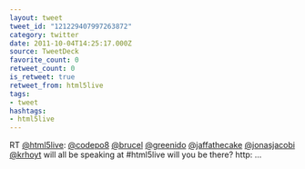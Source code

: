 ```yaml
---
layout: tweet
tweet_id: "121229407997263872"
category: twitter
date: 2011-10-04T14:25:17.000Z
source: TweetDeck
favorite_count: 0
retweet_count: 0
is_retweet: true
retweet_from: html5live
tags:
- tweet
hashtags:
- html5live
---
```


RT [@html5live](https://twitter.com/@html5live): [@codepo8](https://twitter.com/@codepo8) [@brucel](https://twitter.com/@brucel) [@greenido](https://twitter.com/@greenido) [@jaffathecake](https://twitter.com/@jaffathecake) [@jonasjacobi](https://twitter.com/@jonasjacobi) [@krhoyt](https://twitter.com/@krhoyt) will all be speaking at #html5live will you be there? http: ...
